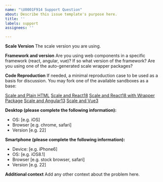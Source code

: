 ```yaml
---
name: "\U0001F914 Support Question"
about: Describe this issue template's purpose here.
title: ''
labels: support
assignees: ''

---
```


**Scale Version**
The scale version you are using.

**Framework and version**
Are you using web components in a specific framework (react, angular, vue)? If so what version of the framework? Are you using one of the auto-generated scale wrapper packages? 

**Code Reproduction**
If needed, a minimal reproduction case to be used as a basis for discussion. You may fork one of the available sandboxes as a base: 

[Scale and Plain HTML](https://codesandbox.io/s/scale-components-plain-html-template-qfi9mp)
[Scale and React18](https://codesandbox.io/s/scale-components-react18-75ci1x)
[Scale and React18 with Wrapper Package](https://codesandbox.io/s/scale-components-react18-with-wrapper-xqqkrv)
[Scale and Angular13](https://codesandbox.io/s/scale-components-angular13-kxzv2k)
[Scale and Vue3](https://codesandbox.io/s/scale-components-vue3-b14993)

**Desktop (please complete the following information):**
 - OS: [e.g. iOS]
 - Browser [e.g. chrome, safari]
 - Version [e.g. 22]

**Smartphone (please complete the following information):**
 - Device: [e.g. iPhone6]
 - OS: [e.g. iOS8.1]
 - Browser [e.g. stock browser, safari]
 - Version [e.g. 22]

**Additional context**
Add any other context about the problem here.
